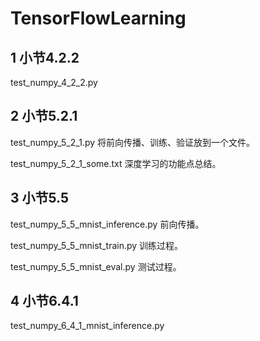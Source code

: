 # TensorFlowLearning

## 1 小节4.2.2

test_numpy_4_2_2.py

## 2 小节5.2.1

test_numpy_5_2_1.py			将前向传播、训练、验证放到一个文件。

test_numpy_5_2_1_some.txt		深度学习的功能点总结。

## 3 小节5.5

test_numpy_5_5_mnist_inference.py	前向传播。

test_numpy_5_5_mnist_train.py		训练过程。

test_numpy_5_5_mnist_eval.py		测试过程。

## 4 小节6.4.1

test_numpy_6_4_1_mnist_inference.py
